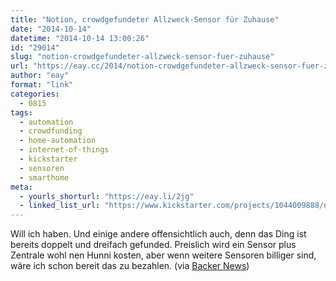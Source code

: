 ```yaml
---
title: "Notion, crowdgefundeter Allzweck-Sensor für Zuhause"
date: "2014-10-14"
datetime: "2014-10-14 13:00:26"
id: "29014"
slug: "notion-crowdgefundeter-allzweck-sensor-fuer-zuhause"
url: "https://eay.cc/2014/notion-crowdgefundeter-allzweck-sensor-fuer-zuhause/"
author: "eay"
format: "link"
categories:
  - 0815
tags:
  - automation
  - crowdfunding
  - home-automation
  - internet-of-things
  - kickstarter
  - sensoren
  - smarthome
meta:
  - yourls_shorturl: "https://eay.li/2jg"
  - linked_list_url: "https://www.kickstarter.com/projects/1044009888/notion-be-home-even-when-youre-not"
---
```


Will ich haben. Und einige andere offensichtlich auch, denn das Ding ist bereits doppelt und dreifach gefunded. Preislich wird ein Sensor plus Zentrale wohl nen Hunni kosten, aber wenn weitere Sensoren billiger sind, wäre ich schon bereit das zu bezahlen. (via [Backer News](//eay.cc/2014/backer-news-ein-aggregator-a-la-hacker-news-fuer-crowdfunding-kampagnen))
